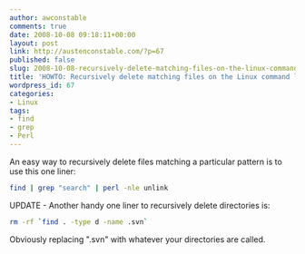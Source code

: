 ```yaml
---
author: awconstable
comments: true
date: 2008-10-08 09:18:11+00:00
layout: post
link: http://austenconstable.com/?p=67
published: false
slug: 2008-10-08-recursively-delete-matching-files-on-the-linux-command-line
title: 'HOWTO: Recursively delete matching files on the Linux command line'
wordpress_id: 67
categories:
- Linux
tags:
- find
- grep
- Perl
---
```


An easy way to recursively delete files matching a particular pattern is to use this one liner:

```bash
find | grep "search" | perl -nle unlink
```

UPDATE - Another handy one liner to recursively delete directories is:

```bash
rm -rf `find . -type d -name .svn`
```

Obviously replacing ".svn" with whatever your directories are called.
